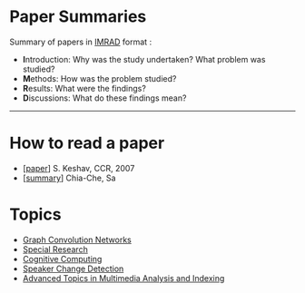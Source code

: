 # Paper Summaries
Summary of  papers in [IMRAD](https://www.wikiwand.com/en/IMRAD) format :
- **I**ntroduction: Why was the study undertaken? What problem was studied?
- **M**ethods: How was the problem studied?
- **R**esults: What were the findings?
- **D**iscussions: What do these findings mean?
---
# How to read a paper
- [[paper](http://ccr.sigcomm.org/online/files/p83-keshavA.pdf)] S. Keshav, CCR, 2007
- [[summary](./how_to_read_a_paper.md)] Chia-Che, Sa

# Topics

- [Graph Convolution Networks](./GCN)
- [Special Research](./SR)
- [Cognitive Computing](./CC)
- [Speaker Change Detection](./SCD)
- [Advanced Topics in Multimedia Analysis and Indexing](./aMMAI)
